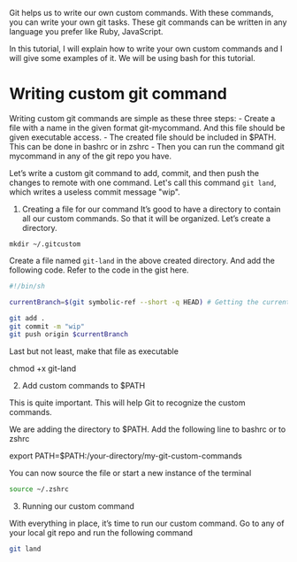 Git helps us to write our own custom commands. With these commands, you can write your own git tasks. These git commands can be written in any language you prefer like Ruby, JavaScript.

In this tutorial, I will explain how to write your own custom commands and I will give some examples of it. We will be using bash for this tutorial.





# Writing custom git command

Writing custom git commands are simple as these three steps:
    - Create a file with a name in the given format git-mycommand. And this file should be given executable access.
    - The created file should be included in $PATH. This can be done in bashrc or in zshrc
    - Then you can run the command git mycommand in any of the git repo you have.

Let’s write a custom git command to add, commit, and then push the changes to remote with one command.
Let's call this command `git land`, which writes a useless commit message "wip".

1. Creating a file for our command
It’s good to have a directory to contain all our custom commands. So that it will be organized. Let’s create a directory.

```
mkdir ~/.gitcustom
```

Create a file named `git-land` in the above created directory. And add the following code. Refer to the code in the gist here.

```bash
#!/bin/sh

currentBranch=$(git symbolic-ref --short -q HEAD) # Getting the current branch

git add .
git commit -m "wip"
git push origin $currentBranch
```

Last but not least, make that file as executable

chmod +x git-land

2. Add custom commands to $PATH

This is quite important. This will help Git to recognize the custom commands.

We are adding the directory to $PATH. Add the following line to bashrc or to zshrc

export PATH=$PATH:/your-directory/my-git-custom-commands

You can now source the file or start a new instance of the terminal

```bash
source ~/.zshrc
```

3. Running our custom command

With everything in place, it’s time to run our custom command. Go to any of your local git repo and run the following command

```bash
git land
```
